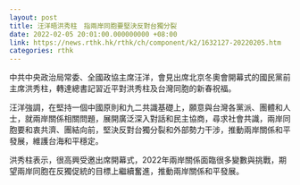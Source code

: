 ```yaml
---
layout: post
title: 汪洋晤洪秀柱　指兩岸同胞要堅決反對台獨分裂
date: 2022-02-05 20:01:00.000000000 +08:00
link: https://news.rthk.hk/rthk/ch/component/k2/1632127-20220205.htm
categories: rthk
---
```


中共中央政治局常委、全國政協主席汪洋，會見出席北京冬奧會開幕式的國民黨前主席洪秀柱，轉達總書記習近平對洪秀柱及台灣同胞的新春祝福。

汪洋強調，在堅持一個中國原則和九二共識基礎上，願意與台灣各黨派、團體和人士，就兩岸關係相關問題，展開廣泛深入對話和民主協商，尋求社會共識，兩岸同胞要和衷共濟、團結向前，堅決反對台獨分裂和外部勢力干涉，推動兩岸關係和平發展，維護台海和平穩定。

洪秀柱表示，很高興受邀出席開幕式，2022年兩岸關係面臨很多變數與挑戰，期望兩岸同胞在反獨促統的目標上繼續奮進，推動兩岸關係和平發展。
